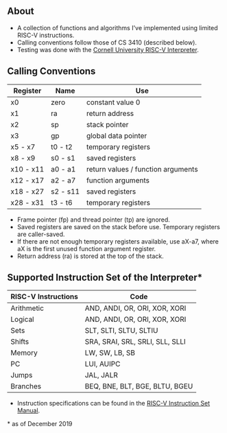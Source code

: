 ## About
- A collection of functions and algorithms I've implemented using limited RISC-V instructions. 
- Calling conventions follow those of CS 3410 (described below).
- Testing was done with the [Cornell University RISC-V Interpreter](https://www.cs.cornell.edu/courses/cs3410/2019sp/riscv/interpreter/index.html).

## Calling Conventions
| Register  | Name     | Use                                |
|-----------|----------|------------------------------------|
| x0        | zero     | constant value 0                   |
| x1        | ra       | return address                     |
| x2        | sp       | stack pointer                      |
| x3        | gp       | global data pointer                |
| x5 - x7   | t0 - t2  | temporary registers                |
| x8 - x9   | s0 - s1  | saved registers                    |
| x10 - x11 | a0 - a1  | return values / function arguments |
| x12 - x17 | a2 - a7  | function arguments                 |
| x18 - x27 | s2 - s11 | saved registers                    |
| x28 - x31 | t3 - t6  | temporary registers                |

- Frame pointer (fp) and thread pointer (tp) are ignored.
- Saved registers are saved on the stack before use. Temporary registers are caller-saved.
- If there are not enough temporary registers available, use aX-a7, where aX is the first unused function argument register.
- Return address (ra) is stored at the top of the stack.

## Supported Instruction Set of the Interpreter*
| RISC-V Instructions | Code                            |
|---------------------|---------------------------------|
| Arithmetic          | AND, ANDI, OR, ORI, XOR, XORI   |
| Logical             | AND, ANDI, OR, ORI, XOR, XORI   |
| Sets                | SLT, SLTI, SLTU, SLTIU          |
| Shifts              | SRA, SRAI, SRL, SRLI, SLL, SLLI |
| Memory              | LW, SW, LB, SB                  |
| PC                  | LUI, AUIPC                      |
| Jumps               | JAL, JALR                       |
| Branches            | BEQ, BNE, BLT, BGE, BLTU, BGEU  |

- Instruction specifications can be found in the [RISC-V Instruction Set Manual](https://riscv.org/specifications/).

\* as of December 2019

